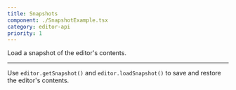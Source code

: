 ```yaml
---
title: Snapshots
component: ./SnapshotExample.tsx
category: editor-api
priority: 1
---
```


Load a snapshot of the editor's contents.

---

Use `editor.getSnapshot()` and `editor.loadSnapshot()` to save and restore the editor's contents.
